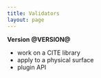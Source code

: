 ```yaml
---
title: Validators
layout: page
---
```


**Version @VERSION@**


- work on a CITE library
- apply to a physical surface
- plugin API

